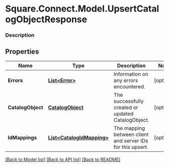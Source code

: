 # Square.Connect.Model.UpsertCatalogObjectResponse

### Description



## Properties

Name | Type | Description | Notes
------------ | ------------- | ------------- | -------------
**Errors** | [**List&lt;Error&gt;**](Error.md) | Information on any errors encountered. | [optional] 
**CatalogObject** | [**CatalogObject**](CatalogObject.md) | The successfully created or updated CatalogObject. | [optional] 
**IdMappings** | [**List&lt;CatalogIdMapping&gt;**](CatalogIdMapping.md) | The mapping between client and server IDs for this upsert. | [optional] 



[[Back to Model list]](../README.md#documentation-for-models) [[Back to API list]](../README.md#documentation-for-api-endpoints) [[Back to README]](../README.md)

